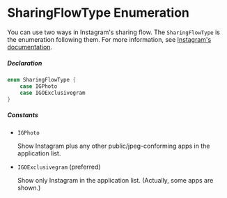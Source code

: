 # SharingFlowType Enumeration

You can use two ways in Instagram's sharing flow. The `SharingFlowType` is the enumeration following them. For more information, see [Instagram's documentation](https://www.instagram.com/developer/mobile-sharing/iphone-hooks/#document-interaction).

##### Declaration

```swift
enum SharingFlowType {
    case IGPhoto
    case IGOExclusivegram
}
```

##### Constants

- `IGPhoto`

  Show Instagram plus any other public/jpeg-conforming apps in the application list.

- `IGOExclusivegram` (preferred)

  Show only Instagram in the application list. (Actually, some apps are shown.)
  